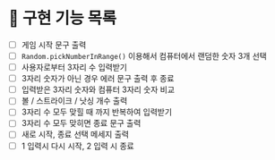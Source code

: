 # 📝 구현 기능 목록

- [ ] 게임 시작 문구 출력
- [ ] `Random.pickNumberInRange()` 이용해서 컴퓨터에서 랜덤한 숫자 3개 선택
- [ ] 사용자로부터 3자리 수 입력받기
- [ ] 3자리 숫자가 아닌 경우 에러 문구 출력 후 종료
- [ ] 입력받은 3자리 숫자와 컴퓨터 3자리 숫자 비교
- [ ] 볼 / 스트라이크 / 낫싱 개수 출력
- [ ] 3자리 수 모두 맞힐 때 까지 반복하여 입력받기
- [ ] 3자리 수 모두 맞히면 종료 문구 출력
- [ ] 새로 시작, 종료 선택 메세지 출력
- [ ] 1 입력시 다시 시작, 2 입력 시 종료
